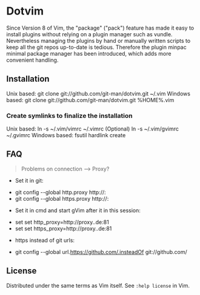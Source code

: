 # Dotvim

Since Version 8 of Vim, the "package" ("pack") feature has made it easy to
install plugins without relying on a plugin manager such as vundle.
Nevertheless managing the plugins by hand or manually written scripts to keep
all the git repos up-to-date is tedious. Therefore the plugin minpac minimal
package manager has been introduced, which adds more convenient handling.

## Installation

Unix based:
	git clone git://github.com/git-man/dotvim.git ~/.vim
Windows based:
	git clone git://github.com/git-man/dotvim.git %HOME%\.vim

### Create symlinks to finalize the installation

Unix based:
      ln -s ~/.vim/vimrc ~/.vimrc
      (Optional) ln -s ~/.vim/gvimrc ~/.gvimrc
Windows based:
      fsutil hardlink create <link to vimrc> <vimrc>

## FAQ

> Problems on connection --\> Proxy?

* Set it in git:
 - git config --global http.proxy http://<proxyhost>:<proxyport>
 - git config --global https.proxy http://<proxyhost>:<proxyport>
* Set it in cmd and start gVim after it in this session:
 - set set http_proxy=http://proxy.<company>.de:81
 - set set https_proxy=http://proxy.<company>.de:81
* https instead of git urls:
 - git config --global url.https://github.com/.insteadOf git://github.com/

## License

Distributed under the same terms as Vim itself.
See `:help license` in Vim.
